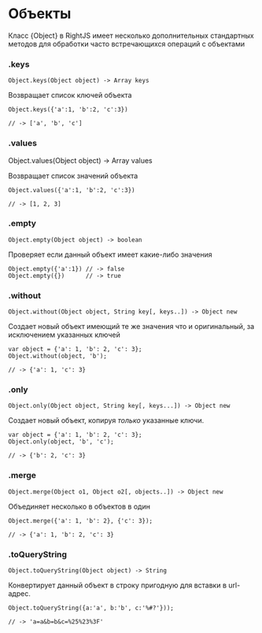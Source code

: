 # Объекты

Класс {Object} в RightJS имеет несколько дополнительных стандартных методов
для обработки часто встречающихся операций с объектами

### .keys

    Object.keys(Object object) -> Array keys

Возвращает список ключей объекта

    Object.keys({'a':1, 'b':2, 'c':3})
    
    // -> ['a', 'b', 'c']


### .values

  Object.values(Object object) -> Array values

Возвращает список значений объекта

    Object.values({'a':1, 'b':2, 'c':3})
    
    // -> [1, 2, 3]
  

### .empty

    Object.empty(Object object) -> boolean

Проверяет если данный объект имеет какие-либо значения

    Object.empty({'a':1}) // -> false
    Object.empty({})      // -> true

### .without

    Object.without(Object object, String key[, keys..]) -> Object new

Создает новый объект имеющий те же значения что и оригинальный, за
исключением указанных ключей

    var object = {'a': 1, 'b': 2, 'c': 3};
    Object.without(object, 'b');
    
    // -> {'a': 1, 'c': 3}

### .only

    Object.only(Object object, String key[, keys...]) -> Object new

Создает новый объект, копируя _только_ указанные ключи.

    var object = {'a': 1, 'b': 2, 'c': 3};
    Object.only(object, 'b', 'c');
    
    // -> {'b': 2, 'c': 3}

### .merge

    Object.merge(Object o1, Object o2[, objects..]) -> Object new

Объединяет несколько в объектов в один

    Object.merge({'a': 1, 'b': 2}, {'c': 3});
    
    // -> {'a': 1, 'b': 2, 'c': 3}

### .toQueryString

    Object.toQueryString(Object object) -> String

Конвертирует данный объект в строку пригодную для вставки в url-адрес.

    Object.toQueryString({a:'a', b:'b', c:'%#?'}));
    
    // -> 'a=a&b=b&c=%25%23%3F'
